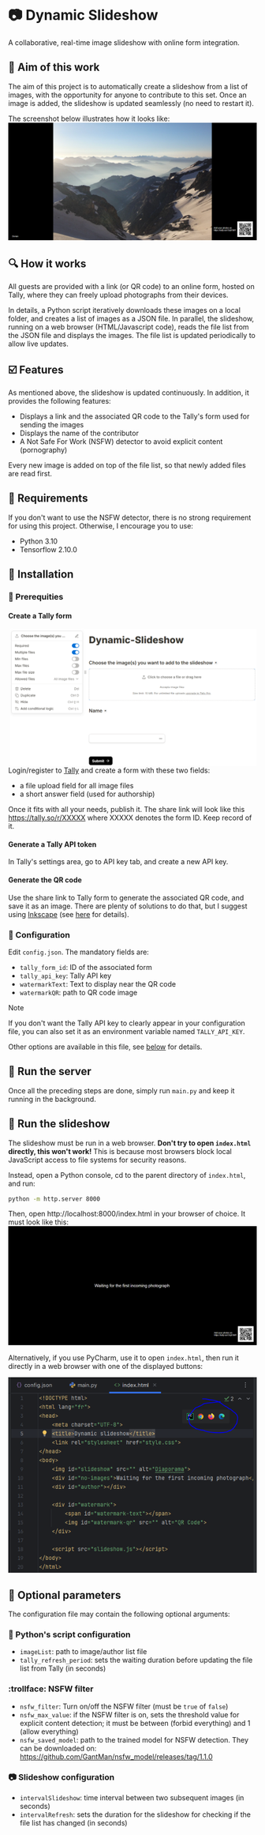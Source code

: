# :camera: Dynamic Slideshow  
A collaborative, real-time image slideshow with online form integration.

## :eyes: Aim of this work 
The aim of this project is to automatically create a slideshow from a list of images, with the opportunity for anyone to contribute to this set. 
Once an image is added, the slideshow is updated seamlessly (no need to restart it).

The screenshot below illustrates how it looks like:
![image](Screenshot_slideshow.png)

## :mag: How it works
All guests are provided with a link (or QR code) to an online form, hosted on Tally, where they can freely upload 
photographs from their devices. 

In details, a Python script iteratively downloads these images on a local folder, and creates a list of images as a JSON
file. In parallel, the slideshow, running on a web browser (HTML/Javascript code), reads the file list from the JSON file and 
displays the images. The file list is updated periodically to allow live updates.

## :ballot_box_with_check: Features
As mentioned above, the slideshow is updated continuously. In addition, it provides the following features:
 - Displays a link and the associated QR code to the Tally's form used for sending the images
 - Displays the name of the contributor
 - A Not Safe For Work (NSFW) detector to avoid explicit content (pornography)

Every new image is added on top of the file list, so that newly added files are read first.

## :vertical_traffic_light: Requirements
If you don't want to use the NSFW detector, there is no strong requirement for using this project. 
Otherwise, I encourage you to use:
- Python 3.10
- Tensorflow 2.10.0


## :construction_worker: Installation
### :baggage_claim: Prerequities
#### Create a Tally form
<a href="url"><img src="Screenshot_fields.png" align="right" width="500" ></a>
Login/register to [Tally](https://tally.so/) and create a form with these two fields:
 - a file upload field for all image files
 - a short answer field (used for authorship)


Once it fits with all your needs, publish it. The share link will look like this https://tally.so/r/XXXXX where XXXXX denotes 
the form ID. Keep record of it.


#### Generate a Tally API token
In Tally's settings area, go to API key tab, and create a new API key.

#### Generate the QR code
Use the share link to Tally form to generate the associated QR code, and save it as an image. There are plenty of 
solutions to do that, but I suggest using [Inkscape](https://inkscape.org/fr/) 
(see [here](https://www.youtube.com/watch?v=Ak_tYjtAKWc) for details).

### :wrench: Configuration
Edit ``config.json``. The mandatory fields are:

 - ``tally_form_id``: ID of the associated form
 - ``tally_api_key``: Tally API key
 - ``watermarkText``: Text to display near the QR code
 - ``watermarkQR``: path to QR code image

> [!NOTE] 
> If you don't want the Tally API key to clearly appear in your configuration file, you can also set it as an 
> environment variable named ``TALLY_API_KEY``.

Other options are available in this file, see [below](#muscle-optional-parameters) for details.

## :runner: Run the server
Once all the preceding steps are done, simply run ``main.py`` and keep it running in the background.

## :dancer: Run the slideshow
The slideshow must be run in a web browser. **Don't try to open ``index.html`` directly, this won't work!**
This is because most browsers block local JavaScript access to file systems for security reasons.

Instead, open a Python console, cd to the parent directory of ``index.html``, and run:

````bash
python -m http.server 8000
````

Then, open http://localhost:8000/index.html in your browser of choice. It must look like this:
![image](Screenshot_slideshow_blank.png)

Alternatively, if you use PyCharm, use it to open ``index.html``, then run it directly in a
web browser with one of the displayed buttons:

![image](Screenshot_PyCharm.png)

## :muscle: Optional parameters
The configuration file may contain the following optional arguments:

### :snake: Python's script configuration
- ``imageList``: path to image/author list file
- ``tally_refresh_period``: sets the waiting duration before updating the file list from Tally (in seconds)

### :trollface: NSFW filter 
- ``nsfw_filter``: Turn on/off the NSFW filter (must be ``true`` of ``false``)
- ``nsfw_max_value``: if the NSFW filter is on, sets the threshold value for explicit content detection; it must be 
between (forbid everything) and 1 (allow everything)
- ``nsfw_saved_model``: path to the trained model for NSFW detection. They can be downloaded on:
https://github.com/GantMan/nsfw_model/releases/tag/1.1.0

### :camera: Slideshow configuration
- ``intervalSlideshow``: time interval between two subsequent images (in seconds)
- ``intervalRefresh``: sets the duration for the slideshow for checking if the file list has changed (in seconds)
